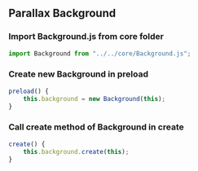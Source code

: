 ## Parallax Background
### Import Background.js from core folder
```js
import Background from "../../core/Background.js";
```

### Create new Background in preload
```js
preload() {
    this.background = new Background(this);
}
```

### Call create method of Background in create
```js
create() {
    this.background.create(this);
}
```